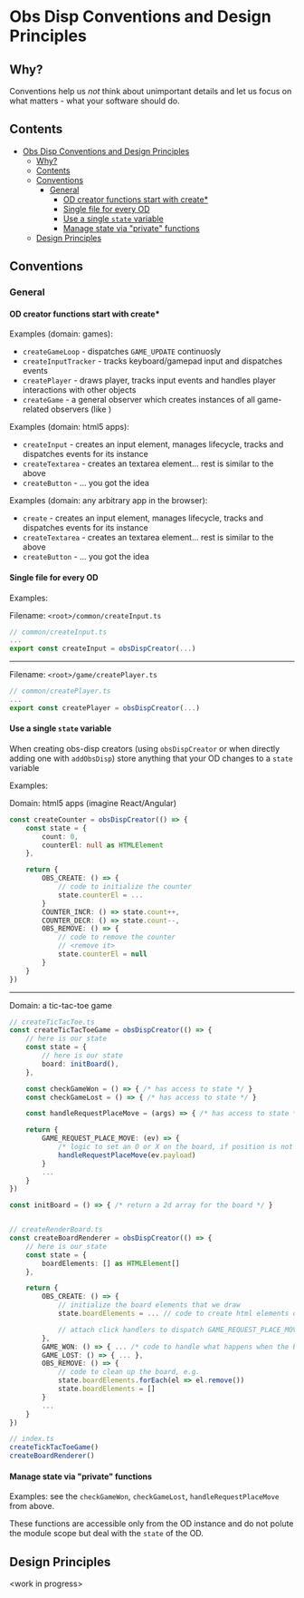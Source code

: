 # Obs Disp Conventions and Design Principles

## Why?

Conventions help us *not* think about unimportant details and let us focus on what matters -
what your software should do.

## Contents

- [Obs Disp Conventions and Design Principles](#obs-disp-conventions-and-design-principles)
  - [Why?](#why)
  - [Contents](#contents)
  - [Conventions](#conventions)
    - [General](#general)
      - [OD creator functions start with create\*](#od-creator-functions-start-with-create)
      - [Single file for every OD](#single-file-for-every-od)
      - [Use a single `state` variable](#use-a-single-state-variable)
      - [Manage state via "private" functions](#manage-state-via-private-functions)
  - [Design Principles](#design-principles)

## Conventions

### General

#### OD creator functions start with create*

Examples (domain: games):

- `createGameLoop` - dispatches `GAME_UPDATE` continuosly
- `createInputTracker` - tracks keyboard/gamepad input and dispatches events
- `createPlayer` - draws player, tracks input events and handles player interactions with other objects
- `createGame` - a general observer which creates instances of all game-related observers (like )

Examples (domain: html5 apps):

- `createInput` - creates an input element, manages lifecycle, tracks and dispatches events for its instance
- `createTextarea` - creates an textarea element... rest is similar to the above
- `createButton` - ... you got the idea

Examples (domain: any arbitrary app in the browser):

- `create` - creates an input element, manages lifecycle, tracks and dispatches events for its instance
- `createTextarea` - creates an textarea element... rest is similar to the above
- `createButton` - ... you got the idea

#### Single file for every OD

Examples:

Filename: `<root>/common/createInput.ts`
```ts
// common/createInput.ts
...
export const createInput = obsDispCreator(...)
```

---

Filename: `<root>/game/createPlayer.ts`
```ts
// common/createPlayer.ts
...
export const createPlayer = obsDispCreator(...)
```

#### Use a single `state` variable

When creating obs-disp creators (using `obsDispCreator` or when directly adding one with `addObsDisp`) store anything that your OD changes to a `state` variable

Examples:

Domain: html5 apps (imagine React/Angular)

```ts
const createCounter = obsDispCreator(() => {
    const state = {
        count: 0,
        counterEl: null as HTMLElement
    },

    return {
        OBS_CREATE: () => {
            // code to initialize the counter
            state.counterEl = ...
        }
        COUNTER_INCR: () => state.count++,
        COUNTER_DECR: () => state.count--,
        OBS_REMOVE: () => {
            // code to remove the counter
            // <remove it>
            state.counterEl = null
        }
    }
})
```

---

Domain: a tic-tac-toe game

```ts
// createTicTacToe.ts
const createTicTacToeGame = obsDispCreator(() => {
    // here is our state
    const state = {
        // here is our state
        board: initBoard(),
    },

    const checkGameWon = () => { /* has access to state */ }
    const checkGameLost = () => { /* has access to state */ }

    const handleRequestPlaceMove = (args) => { /* has access to state */ }

    return {
        GAME_REQUEST_PLACE_MOVE: (ev) => {
            /* logic to set an O or X on the board, if position is not taken */
            handleRequestPlaceMove(ev.payload)
        }
        ...
    }
})

const initBoard = () => { /* return a 2d array for the board */ }


// createRenderBoard.ts
const createBoardRenderer = obsDispCreator(() => {
    // here is our state
    const state = {
        boardElements: [] as HTMLElement[]
    },

    return {
        OBS_CREATE: () => {
            // initialize the board elements that we draw
            state.boardElements = ... // code to create html elements or draw onto canvas or in console

            // attach click handlers to dispatch GAME_REQUEST_PLACE_MOVE
        },
        GAME_WON: () => { ... /* code to handle what happens when the board */},
        GAME_LOST: () => { ... },
        OBS_REMOVE: () => {
            // code to clean up the board, e.g.
            state.boardElements.forEach(el => el.remove())
            state.boardElements = []
        }
        ...
    }
})

// index.ts
createTickTacToeGame()
createBoardRenderer()
```

#### Manage state via "private" functions

Examples: see the `checkGameWon`, `checkGameLost`, `handleRequestPlaceMove` from above.

These functions are accessible only from the OD instance and do not polute the module scope but deal with the `state` of the OD.

## Design Principles

\<work in progress\>
